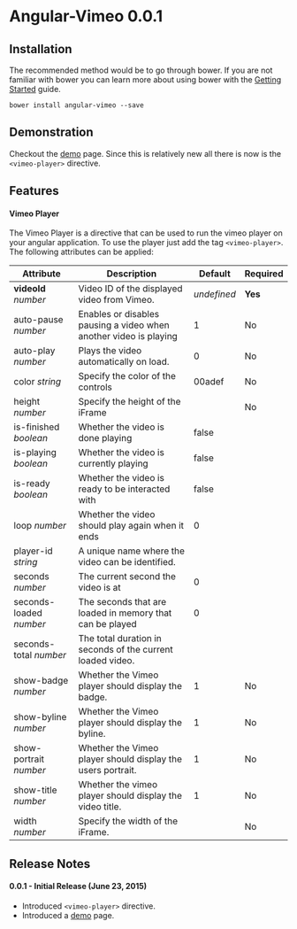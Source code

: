 # Angular-Vimeo 0.0.1

## Installation
The recommended method would be to go through bower. If you are not familiar
with bower you can learn more about using bower with the
[Getting Started](http://bower.io/#getting-started) guide.

```
bower install angular-vimeo --save
```

## Demonstration
Checkout the [demo](http://armenkesablyan.github.io/angular-vimeo) page.
Since this is relatively new all there is now is the `<vimeo-player>` directive.


## Features
#### Vimeo Player
The Vimeo Player is a directive that can be used to run the vimeo player on your
angular application. To use the player just add the tag `<vimeo-player>`. The
following attributes can be applied:

| Attribute | Description | Default | Required |
| --------- | ----------- | ------- | -------- |
| **videoId**  _number_ | Video ID of the displayed video from Vimeo. | *undefined* | **Yes** |
| auto-pause  _number_ | Enables or disables pausing a video when another video is playing | 1 | No |
| auto-play  _number_  | Plays the video automatically on load. | 0 | No |
| color  _string_ | Specify the color of the controls | 00adef | No |
| height _number_ | Specify the height of the iFrame | | No |
| is-finished  _boolean_ | Whether the video is done playing | false
| is-playing  _boolean_ | Whether the video is currently playing | false
| is-ready  _boolean_ | Whether the video is ready to be interacted with | false
| loop  _number_ | Whether the video should play again when it ends | 0 |
| player-id _string_ | A unique name where the video can be identified.
| seconds  _number_ | The current second the video is at | 0 |
| seconds-loaded  _number_ | The seconds that are loaded in memory that can be played | 0
| seconds-total  _number_ | The total duration in seconds of the current loaded video. |
| show-badge  _number_ | Whether the Vimeo player should display the badge. | 1 | No |
| show-byline  _number_ | Whether the Vimeo player should display the byline. | 1 | No |
| show-portrait  _number_ | Whether the Vimeo player should display the users portrait. | 1 | No |
| show-title  _number_ | Whether the vimeo player should display the video title. | 1 | No |
| width  _number_| Specify the width of the iFrame. |  | No |

## Release Notes
#### 0.0.1 - Initial Release (June 23, 2015)
* Introduced `<vimeo-player>` directive.
* Introduced a [demo](http://armenkesablyan.github.io/angular-vimeo) page.
